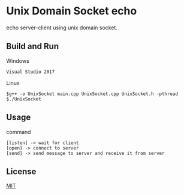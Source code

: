 # Unix Domain Socket echo
echo server-client using unix domain socket.

## Build and Run
Windows
```
Visual Studio 2017
```

Linux
```
$g++ -o UnixSocket main.cpp UnixSocket.cpp UnixSocket.h -pthread
$./UnixSocket
```

## Usage
command
```
[listen] -> wait for client
[open] -> connect to server
[send] -> send message to server and receive it from server
```

## License
[MIT](https://choosealicense.com/licenses/mit/)
